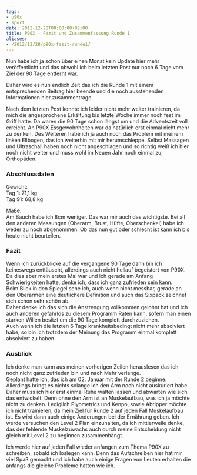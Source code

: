 ```yaml
---
tags:
- p90x
- sport
date: 2012-12-28T00:00:00+02:00
title: P90X - Fazit und Zusammenfassung Runde 1
aliases:
- /2012/12/28/p90x-fazit-runde1/
---
```


Nun habe ich ja schon über einen Monat kein Update hier mehr veröffentlicht und das obwohl ich beim letzten Post nur noch 6 Tage vom Ziel der 90 Tage entfernt war.

Daher wird es nun endlich Zeit das ich die Ründe 1 mit einem entsprechenden Beitrag hier beende und die noch ausstehenden Informationen hier zusammentrage.

Nach dem letzten Post konnte ich leider nicht mehr weiter trainieren, da mich die angesprochene Erkältung bis letzte Woche immer noch fest im Griff hatte. Da waren die 90 Tage schon längst um und die Adventszeit voll erreicht. An P90X Essgewohnheiten war da natürlich erst einmal nicht mehr zu denken.
Des Weiteren habe ich ja auch noch das Problem mit meinem linken Ellbogen, das ich weiterhin mit mir herumschleppe. Selbst Massagen und Ultraschall haben noch nicht angeschlagen und so richtig weiß ich hier noch nicht weiter und muss wohl im Neuen Jahr noch einmal zu, Orthopäden.

### Abschlussdaten

Gewicht:  
Tag  1: 71,1 kg  
Tag 91: 68,8 kg

Maße:  
Am Bauch habe ich 8cm weniger. Das war mir auch das wichtigste. Bei all den anderen Messungen (Oberarm, Brust, Hüfte, Oberschenkel) habe ich weder zu noch abgenommen. Ob das nun gut oder schlecht ist kann ich bis heute nicht beurteilen.

### Fazit
Wenn ich zurückblicke auf die vergangene 90 Tage dann bin ich keineswegs enttäuscht, allerdings auch nicht hellauf begeistert von P90X. Da dies aber mein erstes Mal war und ich gerade am Anfang Schwierigkeiten hatte, denke ich, dass ich ganz zufrieden sein kann.  
Beim Blick in den Spiegel sehe ich, auch wenn nicht messbar, gerade an den Oberarmen eine deutlichere Definition und auch das Sixpack zeichnet sich schon sehr schön ab.  
Daher denke ich das sich die Anstrengung vollkommen gelohnt hat und ich auch anderen gefahrlos zu diesem Programm Raten kann, sofern man einen starken Willen besitzt um die 90 Tage komplett durchzuziehen.  
Auch wenn ich die letzten 6 Tage krankheitsbedingt nicht mehr absolviert habe, so bin ich trotzdem der Meinung das Programm einmal komplett absolviert zu haben.

### Ausblick
Ich denke man kann aus meinen vorherigen Zeilen herauslesen das ich noch nicht ganz zufrieden bin und nach Mehr verlange.  
Geplant hatte ich, das ich am 02. Januar mit der Runde 2 beginne. Allerdings bringt es nichts solange ich den Arm noch nicht auskuriert habe. Daher muss ich hier erst einmal Ruhe walten lassen und abwarten wie sich das entwickelt. Denn ohne den Arm ist an Muskelaufbau, was ich ja möchte nicht zu denken. Lediglich Plyometrics und Kenpo, sowie Abripper möchte ich nicht trainieren, da mein Ziel für Runde 2 auf jeden Fall Muskelaufbau ist.
Es wird dann auch einige Änderungen bei der Ernährung geben. Ich werde versuchen den Level 2 Plan einzuhalten, da ich mittlerweile denke, das der fehlende Muskelzuwachs auch durch meine Entscheidung nicht gleich mit Level 2 zu beginnen zusammenhängt.

Ich werde hier auf jeden Fall wieder anfangen zum Thema P90X zu schreiben, sobald ich loslegen kann. Denn das Aufschreiben hier hat mir viel Spaß gemacht und ich habe auch einige Fragen von Leuten erhalten die anfangs die gleiche Probleme hatten wie ich.


